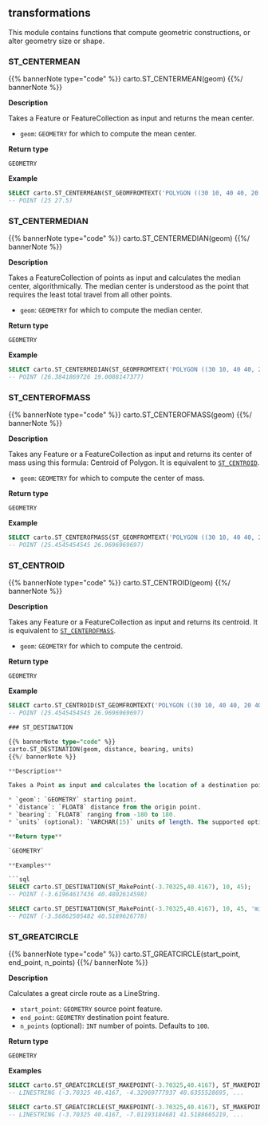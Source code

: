 ## transformations

<div class="badges"><div class="core"></div></div>

This module contains functions that compute geometric constructions, or alter geometry size or shape.

### ST_CENTERMEAN

{{% bannerNote type="code" %}}
carto.ST_CENTERMEAN(geom)
{{%/ bannerNote %}}

**Description**

Takes a Feature or FeatureCollection as input and returns the mean center.

* `geom`: `GEOMETRY` for which to compute the mean center.


**Return type**

`GEOMETRY`

**Example**

```sql
SELECT carto.ST_CENTERMEAN(ST_GEOMFROMTEXT('POLYGON ((30 10, 40 40, 20 40, 10 20, 30 10))'));
-- POINT (25 27.5)
```

### ST_CENTERMEDIAN

{{% bannerNote type="code" %}}
carto.ST_CENTERMEDIAN(geom)
{{%/ bannerNote %}}

**Description**

Takes a FeatureCollection of points as input and calculates the median center, algorithmically. The median center is understood as the point that requires the least total travel from all other points.

* `geom`: `GEOMETRY` for which to compute the median center.

**Return type**

`GEOMETRY`

**Example**

```sql
SELECT carto.ST_CENTERMEDIAN(ST_GEOMFROMTEXT('POLYGON ((30 10, 40 40, 20 40, 10 20, 30 10))'));
-- POINT (26.3841869726 19.0088147377)
```

### ST_CENTEROFMASS

{{% bannerNote type="code" %}}
carto.ST_CENTEROFMASS(geom)
{{%/ bannerNote %}}

**Description**

Takes any Feature or a FeatureCollection as input and returns its center of mass using this formula: Centroid of Polygon. It is equivalent to [`ST_CENTROID`](#st_centroid).

* `geom`: `GEOMETRY` for which to compute the center of mass.

**Return type**

`GEOMETRY`

**Example**

```sql
SELECT carto.ST_CENTEROFMASS(ST_GEOMFROMTEXT('POLYGON ((30 10, 40 40, 20 40, 10 20, 30 10))'));
-- POINT (25.4545454545 26.9696969697)
```

### ST_CENTROID

{{% bannerNote type="code" %}}
carto.ST_CENTROID(geom)
{{%/ bannerNote %}}

**Description**

Takes any Feature or a FeatureCollection as input and returns its centroid. It is equivalent to [`ST_CENTEROFMASS`](#st_centerofmass).

* `geom`: `GEOMETRY` for which to compute the centroid.

**Return type**

`GEOMETRY`

**Example**

```sql
SELECT carto.ST_CENTROID(ST_GEOMFROMTEXT('POLYGON ((30 10, 40 40, 20 40, 10 20, 30 10))'));
-- POINT (25.4545454545 26.9696969697)

### ST_DESTINATION

{{% bannerNote type="code" %}}
carto.ST_DESTINATION(geom, distance, bearing, units)
{{%/ bannerNote %}}

**Description**

Takes a Point as input and calculates the location of a destination point given a distance in degrees, radians, miles, or kilometers; and bearing in degrees. This uses the Haversine formula to account for global curvature.

* `geom`: `GEOMETRY` starting point.
* `distance`: `FLOAT8` distance from the origin point.
* `bearing`: `FLOAT8` ranging from -180 to 180.
* `units` (optional): `VARCHAR(15)` units of length. The supported options are: miles, kilometers, degrees or radians. If not specified, its default value is `kilometers`.

**Return type**

`GEOMETRY`

**Examples**

```sql
SELECT carto.ST_DESTINATION(ST_MakePoint(-3.70325,40.4167), 10, 45);
-- POINT (-3.61964617436 40.4802614598)
```

```sql
SELECT carto.ST_DESTINATION(ST_MakePoint(-3.70325,40.4167), 10, 45, 'miles');
-- POINT (-3.56862505482 40.5189626778)
```

### ST_GREATCIRCLE

{{% bannerNote type="code" %}}
carto.ST_GREATCIRCLE(start_point, end_point, n_points)
{{%/ bannerNote %}}

**Description**

Calculates a great circle route as a LineString.

* `start_point`: `GEOMETRY` source point feature.
* `end_point`: `GEOMETRY` destination point feature.
* `n_points` (optional): `INT` number of points. Defaults to `100`.

**Return type**

`GEOMETRY`

**Examples**

```sql
SELECT carto.ST_GREATCIRCLE(ST_MAKEPOINT(-3.70325,40.4167), ST_MAKEPOINT(-73.9385,40.6643));
-- LINESTRING (-3.70325 40.4167, -4.32969777937 40.6355528695, ...
```

```sql
SELECT carto.ST_GREATCIRCLE(ST_MAKEPOINT(-3.70325,40.4167), ST_MAKEPOINT(-73.9385,40.6643), 20);
-- LINESTRING (-3.70325 40.4167, -7.01193184681 41.5188665219, ...
```